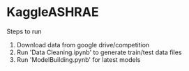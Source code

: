 # KaggleASHRAE

Steps to run

1) Download data from google drive/competition
2) Run 'Data Cleaning.ipynb' to generate train/test data files
3) Run 'ModelBuilding.pynb' for latest models
